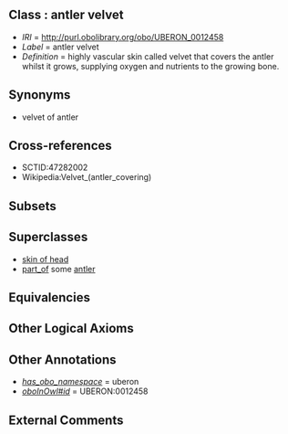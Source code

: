 
## Class : antler velvet

 * *IRI* = http://purl.obolibrary.org/obo/UBERON_0012458
 * *Label* = antler velvet
 * *Definition* = highly vascular skin called velvet that covers the antler whilst it grows, supplying oxygen and nutrients to the growing bone.

## Synonyms

 * velvet of antler

## Cross-references

 * SCTID:47282002
 * Wikipedia:Velvet_(antler_covering)

## Subsets


## Superclasses

 * [skin of head](../../UBERON/84/UBERON_0001084.md)
 * [part_of](../../BFO/50/BFO_0000050.md) some [antler](../../UBERON/71/UBERON_0006971.md)

## Equivalencies


## Other Logical Axioms


## Other Annotations

 * *[has_obo_namespace](../../ce/oboInOwl#hasOBONamespace.md)* = uberon
 * *[oboInOwl#id](../../id/oboInOwl#id.md)* = UBERON:0012458

## External Comments

